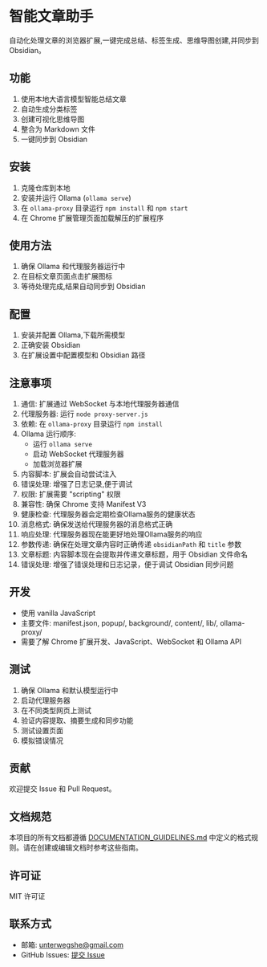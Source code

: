 # 智能文章助手

自动化处理文章的浏览器扩展,一键完成总结、标签生成、思维导图创建,并同步到 Obsidian。

## 功能

1. 使用本地大语言模型智能总结文章
2. 自动生成分类标签
3. 创建可视化思维导图
4. 整合为 Markdown 文件
5. 一键同步到 Obsidian

## 安装

1. 克隆仓库到本地
2. 安装并运行 Ollama (`ollama serve`)
3. 在 `ollama-proxy` 目录运行 `npm install` 和 `npm start`
4. 在 Chrome 扩展管理页面加载解压的扩展程序

## 使用方法

1. 确保 Ollama 和代理服务器运行中
2. 在目标文章页面点击扩展图标
3. 等待处理完成,结果自动同步到 Obsidian

## 配置

1. 安装并配置 Ollama,下载所需模型
2. 正确安装 Obsidian
3. 在扩展设置中配置模型和 Obsidian 路径

## 注意事项

1. 通信: 扩展通过 WebSocket 与本地代理服务器通信
2. 代理服务器: 运行 `node proxy-server.js`
3. 依赖: 在 `ollama-proxy` 目录运行 `npm install`
4. Ollama 运行顺序:
   - 运行 `ollama serve`
   - 启动 WebSocket 代理服务器
   - 加载浏览器扩展
5. 内容脚本: 扩展会自动尝试注入
6. 错误处理: 增强了日志记录,便于调试
7. 权限: 扩展需要 "scripting" 权限
8. 兼容性: 确保 Chrome 支持 Manifest V3
9. 健康检查: 代理服务器会定期检查Ollama服务的健康状态
10. 消息格式: 确保发送给代理服务器的消息格式正确
11. 响应处理: 代理服务器现在能更好地处理Ollama服务的响应
12. 参数传递: 确保在处理文章内容时正确传递 `obsidianPath` 和 `title` 参数
13. 文章标题: 内容脚本现在会提取并传递文章标题，用于 Obsidian 文件命名
14. 错误处理: 增强了错误处理和日志记录，便于调试 Obsidian 同步问题

## 开发

- 使用 vanilla JavaScript
- 主要文件: manifest.json, popup/, background/, content/, lib/, ollama-proxy/
- 需要了解 Chrome 扩展开发、JavaScript、WebSocket 和 Ollama API

## 测试

1. 确保 Ollama 和默认模型运行中
2. 启动代理服务器
3. 在不同类型网页上测试
4. 验证内容提取、摘要生成和同步功能
5. 测试设置页面
6. 模拟错误情况

## 贡献

欢迎提交 Issue 和 Pull Request。

## 文档规范

本项目的所有文档都遵循 [DOCUMENTATION_GUIDELINES.md](./DOCUMENTATION_GUIDELINES.md) 中定义的格式规则。请在创建或编辑文档时参考这些指南。

## 许可证

MIT 许可证

## 联系方式

- 邮箱: <unterwegshe@gmail.com>
- GitHub Issues: [提交 Issue](https://github.com/yourusername/smart-article-assistant/issues)
